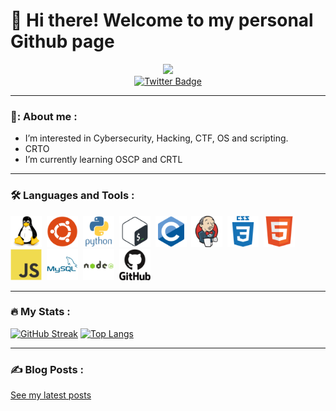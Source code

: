 # 👋 Hi there! Welcome to my personal Github page 

<div id="header" align="center">
  <img src="https://media.giphy.com/media/TNqMlgTuv5jJ6/giphy.gif" width="500"/>
</div>
<div id="header" align="center">
  <a href="https://twitter.com/DeadCip">
    <img src="https://img.shields.io/badge/Twitter-blue?style=for-the-badge&logo=twitter&logoColor=white" alt="Twitter Badge"/>
  </a>
</div>

---
### 📓: About me :
- I’m interested in Cybersecurity, Hacking, CTF, OS and scripting.
- CRTO
- I’m currently learning OSCP and CRTL

---
### :hammer_and_wrench: Languages and Tools :
<div>
  <img src="https://github.com/devicons/devicon/blob/master/icons/linux/linux-original.svg" title="Linux" **alt="Linux" width="50" height="50"/>&nbsp;
  <img src="https://github.com/devicons/devicon/blob/master/icons/ubuntu/ubuntu-plain.svg" title="Ubuntu" **alt="Ubuntu" width="50" height="50"/>&nbsp;
  <img src="https://github.com/devicons/devicon/blob/master/icons/python/python-original-wordmark.svg" title="Python" **alt="Python" width="50" height="50"/>&nbsp;
  <img src="https://github.com/devicons/devicon/blob/master/icons/bash/bash-original.svg" title="BASH" alt="BASH" width="50" height="50"/>&nbsp;
  <img src="https://github.com/devicons/devicon/blob/master/icons/c/c-original.svg" title="C" **alt="C" width="50" height="50"/>&nbsp;
  <!--
  <img src="https://github.com/devicons/devicon/blob/master/icons/csharp/csharp-original.svg" title="C#" **alt="C#" width="50" height="50"/>&nbsp;
  <img src="https://github.com/devicons/devicon/blob/master/icons/cplusplus/cplusplus-original.svg" title="C++" **alt="C++" width="50" height="50"/>&nbsp;
  -->  
  <img src="https://github.com/devicons/devicon/blob/master/icons/jenkins/jenkins-original.svg" title="Jenkins" **alt="Jenkins" width="50" height="50"/>&nbsp;
  <img src="https://github.com/devicons/devicon/blob/master/icons/css3/css3-plain-wordmark.svg"  title="CSS3" alt="CSS" width="50" height="50"/>&nbsp;
  <img src="https://github.com/devicons/devicon/blob/master/icons/html5/html5-original.svg" title="HTML5" alt="HTML" width="50" height="50"/>&nbsp;
  <img src="https://github.com/devicons/devicon/blob/master/icons/javascript/javascript-original.svg" title="JavaScript" alt="JavaScript" width="50" height="50"/>&nbsp;
  <img src="https://github.com/devicons/devicon/blob/master/icons/mysql/mysql-plain-wordmark.svg" title="MySQL"  alt="MySQL" width="50" height="50"/>&nbsp;
  <img src="https://github.com/devicons/devicon/blob/master/icons/nodejs/nodejs-original-wordmark.svg" title="NodeJS" alt="NodeJS" width="50" height="50"/>&nbsp;
  <img src="https://github.com/devicons/devicon/blob/master/icons/github/github-original-wordmark.svg" title="Git" **alt="Git" width="50" height="50"/>
</div>

---
### :fire: My Stats :
[![GitHub Streak](http://github-readme-streak-stats.herokuapp.com?user=DamBasement&theme=dark&background=000000)](https://git.io/streak-stats)
[![Top Langs](https://github-readme-stats.vercel.app/api/top-langs/?username=DamBasement&layout=compact&theme=vision-friendly-dark)](https://github.com/anuraghazra/github-readme-stats)

---

### :writing_hand: Blog Posts :
[See my latest posts](https://dambasement.net/)

<!---
DamBasement/DamBasement is a ✨ special ✨ repository because its `README.md` (this file) appears on your GitHub profile.
You can click the Preview link to take a look at your changes.
--->
